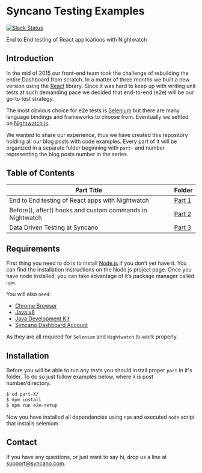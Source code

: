 # Syncano Testing Examples
[![Slack Status](https://img.shields.io/badge/chat-on_slack-blue.svg)](https://www.syncano.io/slack-invite/)

End to End testing of React applications with Nightwatch

## Introduction
In the mid of 2015 our front-end team took the challenge of rebuilding the entire Dashboard from scratch. In a matter of three months we built a new version using the [React](https://github.com/facebook/react) library. Since it was hard to keep up with writing unit tests at such demanding pace we decided that end-to-end (e2e) will be our go-to test strategy.

The most obvious choice for e2e tests is [Selenium](https://github.com/SeleniumHQ/selenium) but there are many language bindings and frameworks to choose from. Eventually we settled on [Nightwatch.js](http://nightwatchjs.org/).

We wanted to share our experience, thus we have created this repository holding all our blog posts with code examples.
Every part of it will be organized in a separate folder beginning with `part-` and number representing the blog posts number in the series.

## Table of Contents

Part Title | Folder
---------- | --------------
End to End testing of React apps with Nightwatch | [Part 1](part-1/)
Before(), after() hooks and custom commands in Nightwatch | [Part 2](part-2/)
Data Driven Testing at Syncano | [Part 3](part-3/)

## Requirements
First thing you need to do is to install [Node.js](https://nodejs.org/en/) if you don’t yet have it. You can find the installation instructions on the Node.js project page. Once you have node installed, you can take advantage of it’s package manager called `npm`.

You will also `need`:
- [Chrome Browser](https://www.google.com/chrome/)
- [Java v8](https://java.com/en/download/)
- [Java Development Kit](http://www.oracle.com/technetwork/java/javase/downloads/jdk8-downloads-2133151.html)
- [Syncano Dashboard Account](https://dashboard.syncano.io/#/signup)

As they are all required for `Selenium` and `Nightwatch` to work properly.

## Installation

Before you will be able to run any tests you should install proper `part` in it's folder. To do so just follow examples below, where `X` is post number/directory.

```sh
$ cd part-X/
$ npm install
$ npm run e2e-setup
```
Now you have installed all dependancies using `npm` and executed `node` script that installs selenium.

## Contact

If you have any questions, or just want to say hi, drop us a line at [support@syncano.com](mailto:support@syncano.com).
